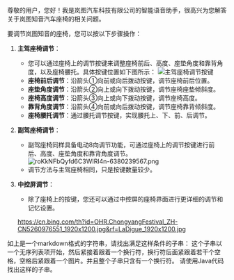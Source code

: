 尊敬的用户，您好！我是岚图汽车科技有限公司的智能语音助手，很高兴为您解答关于岚图知音汽车座椅的相关问题。

要调节岚图知音的座椅，您可以按以下步骤操作：

1. **主驾座椅调节**：
   - 您可以通过座椅上的调节按键来调整座椅前后、高度、座垫角度和靠背角度，以及座椅腰托。具体按键位置如下图所示：
     ![主驾座椅调节按键](https://lke.cloud.tencent.com/s/yRD7sv6Q?size=mid|437.3*264.3|0.24)
   - **座椅前后调节**：沿箭头①向前或向后拨动按键，调节座椅前后位置。
   - **座垫角度调节**：沿箭头②向上或向下拨动按键，调节座椅座垫倾斜度。
   - **座椅高度调节**：沿箭头③向上或向下拨动按键，调节座椅高度。
   - **靠背角度调节**：沿箭头④向前或向后拨动按键，调节座椅靠背倾斜度。
   - **座椅腰托调节**：通过腰托调节按键，实现腰托上、下、前、后调节。

2. **副驾座椅调节**：
   + 副驾座椅同样具备电动8向调节功能，可通过座椅上的调节按键进行前后、高度、座垫角度和靠背角度调节。
   ![roKkNFbQyfd6C3WIRl4n-6380239567.png](https://qidian-qbot-1251316161.cos.ap-guangzhou.myqcloud.com/public/1814309144478351360/1817826503458291712/image/aeWKgfzYjoLMkrtgzzwR-1828705147009630208.png)
   + 调节方法与主驾座椅相同，只是按键数量较少。

3. **中控屏调节**：
   - 除了座椅上的按键，您还可以通过中控屏的座椅界面进行更详细的调节和记忆设置。
   
   https://cn.bing.com/th?id=OHR.ChongyangFestival_ZH-CN5260976551_1920x1200.jpg&rf=LaDigue_1920x1200.jpg

如上是一个markdown格式的字符串，请找出满足这样条件的子串：
这个子串以一个无序列表项开始，然后紧接着跟着一个换行符，换行符后面紧跟着若干个空格，空格后紧跟着一个图片。并且整个子串只含有一个换行符。
请使用Java代码找出这样的子串。